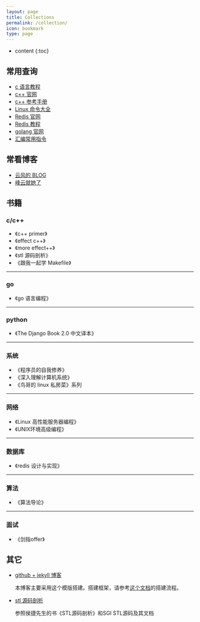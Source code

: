 ```yaml
---
layout: page
title: Collections
permalink: /collection/
icon: bookmark
type: page
---
```


* content
{:toc}

## 常用查询

* [c 语言教程](https://www.runoob.com/cprogramming/c-tutorial.html)
* [c++ 官网](http://www.cplusplus.com/)
* [c++ 参考手册](https://zh.cppreference.com/)
* [Linux 命令大全](https://www.runoob.com/linux/linux-command-manual.html)
* [Redis 官网](https://redis.io/)
* [Redis 教程](https://www.runoob.com/redis/redis-tutorial.html)
* [golang 官网](https://golang.google.cn/)
* [汇编常用指令](https://blog.csdn.net/qq_36982160/article/details/82950848)


## 常看博客

* [云风的 BLOG](https://blog.codingnow.com/)
* [峰云就她了](http://xiaorui.cc/)

## 书籍

### c/c++

* 《c++ primer》
* 《effect c++》
* 《more effect++》
* 《stl 源码剖析》
* 《跟我一起学 Makefile》

---

### go

* 《go 语言编程》

---

### python

* 《The Django Book 2.0 中文译本》

---

### 系统

* 《程序员的自我修养》
* 《深入理解计算机系统》
* 《鸟哥的 linux 私房菜》系列

---

### 网络

* 《Linux 高性能服务器编程》
* 《UNIX环境高级编程》

---

### 数据库

* 《redis 设计与实现》

---

### 算法

* 《算法导论》

---

### 面试

* 《剑指offer》

## 其它

* [github + jekyll 博客](https://github.com/Gaohaoyang/gaohaoyang.github.io)
  
  本博客主要采用这个模版搭建。搭建框架，请参考[这个文档](https://github.com/wonderseen/wonderseen.github.io)的搭建流程。

* [stl 源码剖析](https://www.kancloud.cn/digest/stl-sources/)
  
  参照侯捷先生的书《STL源码剖析》和SGI STL源码及其文档

<!-- {% include comments.html %} -->

